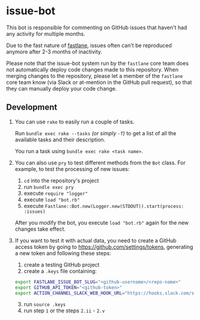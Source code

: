 # issue-bot

This bot is responsible for commenting on GitHub issues that haven't had any activity for multiple months. 

Due to the fast nature of [fastlane](https://fastlane.tools), issues often can't be reproduced anymore after 2-3 months of inactivity. 

Please note that the issue-bot system run by the `fastlane` core team does not automatically deploy code changes made to this repository. When merging changes to the repository, please let a member of the `fastlane` core team know (via Slack or at-mention in the GitHub pull request), so that they can manually deploy your code change.

## Development

1. You can use `rake` to easily run a couple of tasks.

    Run `bundle exec rake --tasks` _(or simply `-T`)_ to get a list of all the available tasks and their description.

    You run a task using `bundle exec rake <task name>`.

2. You can also use `pry` to test different methods from the `Bot` class. For example, to test the processing of new issues:

    1. `cd` into the repository's project
    2. run `bundle exec pry`
    3. execute `require "logger"`
    4. execute `load "bot.rb"`
    5. execute `Fastlane::Bot.new(Logger.new(STDOUT)).start(process: :issues)`

    After you modify the bot, you execute `load "bot.rb"` again for the new changes take effect.

3. If you want to test it with actual data, you need to create a GitHub access token by going to https://github.com/settings/tokens, generating a new token and following these steps:

    1. create a testing GitHub project
    2. create a `.keys` file containing:

    ```bash
    export FASTLANE_ISSUE_BOT_SLUG="<github-username>/<repo-name>"
    export GITHUB_API_TOKEN="<github-token>"
    export ACTION_CHANNEL_SLACK_WEB_HOOK_URL="https://hooks.slack.com/services/<slack-hook-id>"
    ```

    3. run `source .keys`
    4. run step `1` or the steps `2.ii` - `2.v`
